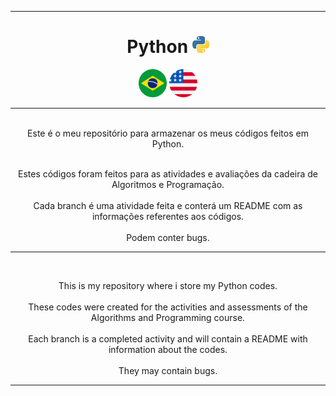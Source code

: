 
---
<div align="center">

# Python <img height="27px" src="images\python.png">
<a href="#port"><img height="45px" src="images\brasil.png"></a>
<a href="#eng"><img height="45px" src="images\eua.png"></a>
</div>

---
<div id="port" align="center"> <br>
Este é o meu repositório para armazenar os meus códigos feitos em Python. <br><br>

Estes códigos foram feitos para as atividades e avaliações da cadeira de Algoritmos e Programação. <br><br>
Cada branch é uma atividade feita e conterá um README com as informações referentes aos códigos. <br><br>
Podem conter bugs.

---
</div>
<div id="eng" align="center"> <br>

This is my repository where i store my Python codes. <br><br>
These codes were created for the activities and assessments of the Algorithms and Programming course. <br><br>
Each branch is a completed activity and will contain a README with information about the codes. <br><br>
They may contain bugs.

---
</div>